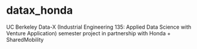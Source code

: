 # datax_honda
UC Berkeley Data-X (Industrial Engineering 135: Applied Data Science with Venture Application) semester project in partnership with Honda + SharedMobility
